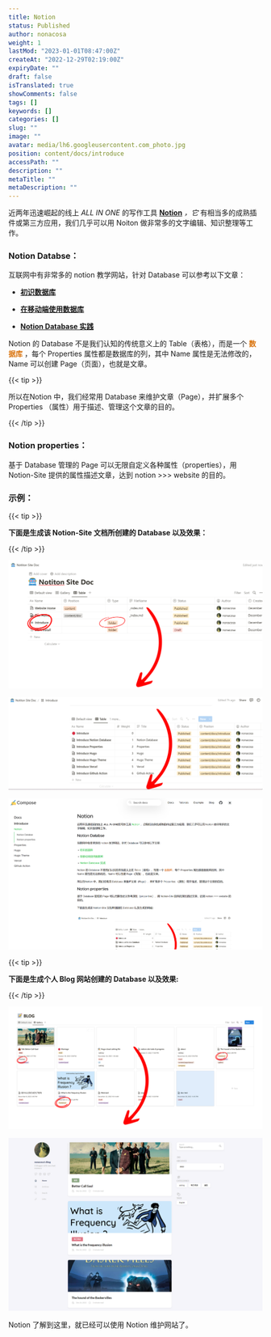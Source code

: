 ```yaml
---
title: Notion
status: Published
author: nonacosa
weight: 1
lastMod: "2023-01-01T08:47:00Z"
createAt: "2022-12-29T02:19:00Z"
expiryDate: ""
draft: false
isTranslated: true
showComments: false
tags: []
keywords: []
categories: []
slug: ""
image: ""
avatar: media/lh6.googleusercontent.com_photo.jpg
position: content/docs/introduce
accessPath: ""
description: ""
metaTitle: ""
metaDescription: ""
---
```



近两年迅速崛起的线上 *ALL IN ONE* 的写作工具 **[Notion](https://www.notion.so/)**  *，它* 有相当多的成熟插件或第三方应用，我们几乎可以用 Noiton 做非常多的文字编辑、知识整理等工作。

### Notion Databse：
<!--more-->互联网中有非常多的 notion 教学网站，针对 Database 可以参考以下文章：

-  **[初识数据库](https://notionchina.co/guide/databases/intro-to-databases.html)** 

-  **[在移动端使用数据库](https://notionchina.co/guide/databases/databases-on-mobile.html)** 

-  **[Notion Database 实践](https://linmi.cc/3373.html)** 

Notion 的 Database 不是我们认知的传统意义上的 Table（表格），而是一个<span style="color: rgba(217, 115, 13, 1);"> **数据库** </span>，每个 Properties 属性都是数据库的列，其中 Name 属性是无法修改的，Name 可以创建 Page（页面），也就是文章。

{{< tip >}}

所以在Notion 中，我们经常用 Database 来维护文章（Page），并扩展多个 Properties （属性）用于描述、管理这个文章的目的。

{{< /tip >}}

### Notion properties：
基于 Database 管理的 Page 可以无限自定义各种属性（properties），用 Notion-Site 提供的属性描述文章，达到 notion >>> website 的目的。



### 示例：
{{< tip >}}

 **下面是生成该 Notion-Site 文档所创建的 Database 以及效果：** 

{{< /tip >}}

![](media/prod-files-secure.s3.us-west-2.amazonaws.com_1850f30a-9387-4e7c-b3ab-8677329011e3.png)

![](media/prod-files-secure.s3.us-west-2.amazonaws.com_dd6373d8-bb30-4109-9dae-8cb6ca36c9fb.png)

![](media/prod-files-secure.s3.us-west-2.amazonaws.com_2abe5972-626e-473e-9c83-0fef86bf2c29.png)

{{< tip >}}

 **下面是生成个人 Blog 网站创建的 Database 以及效果:** 

{{< /tip >}}

![](media/prod-files-secure.s3.us-west-2.amazonaws.com_1006bca7-cf05-412d-8b4e-836a8ee2ee3c.png)

![](media/prod-files-secure.s3.us-west-2.amazonaws.com_3425c639-7c03-4b76-bad3-d1163ebf8cf6.png)



Notion 了解到这里，就已经可以使用 Notion 维护网站了。



